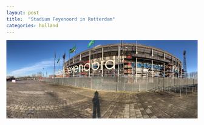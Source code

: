 ```yaml
---
layout: post
title:  "Stadium Feyenoord in Rotterdam"
categories: holland
---
```


<img src="/assets/images/rotterdam-feyenord.jpg" alt="Feyenoord stadium in Rotterdam" />
